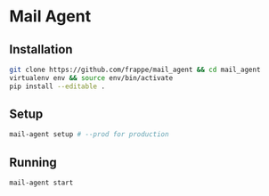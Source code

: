 # Mail Agent

## Installation

```bash
git clone https://github.com/frappe/mail_agent && cd mail_agent
virtualenv env && source env/bin/activate
pip install --editable .
```

## Setup

```bash
mail-agent setup # --prod for production
```

## Running

```bash
mail-agent start
```
